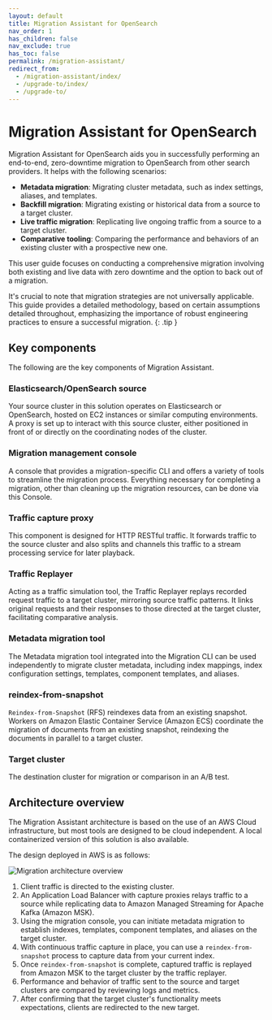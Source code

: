 ```yaml
---
layout: default
title: Migration Assistant for OpenSearch
nav_order: 1
has_children: false
nav_exclude: true
has_toc: false
permalink: /migration-assistant/
redirect_from:
  - /migration-assistant/index/
  - /upgrade-to/index/
  - /upgrade-to/
---
```


# Migration Assistant for OpenSearch

Migration Assistant for OpenSearch aids you in successfully performing an end-to-end, zero-downtime migration to OpenSearch from other search providers. It helps with the following scenarios:

- **Metadata migration**: Migrating cluster metadata, such as index settings, aliases, and templates.
- **Backfill migration**: Migrating existing or historical data from a source to a target cluster.
- **Live traffic migration**: Replicating live ongoing traffic from a source to a target cluster.
- **Comparative tooling**: Comparing the performance and behaviors of an existing cluster with a prospective new one.

This user guide focuses on conducting a comprehensive migration involving both existing and live data with zero downtime and the option to back out of a migration.

It's crucial to note that migration strategies are not universally applicable. This guide provides a detailed methodology, based on certain assumptions detailed throughout, emphasizing the importance of robust engineering practices to ensure a successful migration.
{: .tip }

## Key components 

The following are the key components of Migration Assistant.

### Elasticsearch/OpenSearch source

Your source cluster in this solution operates on Elasticsearch or OpenSearch, hosted on EC2 instances or similar computing environments. A proxy is set up to interact with this source cluster, either positioned in front of or directly on the coordinating nodes of the cluster.

### Migration management console

A console that provides a migration-specific CLI and offers a variety of tools to streamline the migration process.  Everything necessary for completing a migration, other than cleaning up the migration resources, can be done via this Console.

### Traffic capture proxy

This component is designed for HTTP RESTful traffic. It forwards traffic to the source cluster and also splits and channels this traffic to a stream processing service for later playback.

### Traffic Replayer

Acting as a traffic simulation tool, the Traffic Replayer replays recorded request traffic to a target cluster, mirroring source traffic patterns. It links original requests and their responses to those directed at the target cluster, facilitating comparative analysis.

### Metadata migration tool

The Metadata migration tool integrated into the Migration CLI can be used independently to migrate cluster metadata, including index mappings, index configuration settings, templates, component templates, and aliases.

### reindex-from-snapshot

`Reindex-from-Snapshot` (RFS) reindexes data from an existing snapshot. Workers on Amazon Elastic Container Service (Amazon ECS) coordinate the migration of documents from an existing snapshot, reindexing the documents in parallel to a target cluster.

### Target cluster

The destination cluster for migration or comparison in an A/B test.

## Architecture overview

The Migration Assistant architecture is based on the use of an AWS Cloud infrastructure, but most tools are designed to be cloud independent. A local containerized version of this solution is also available.

The design deployed in AWS is as follows: 

![Migration architecture overview]({{site.url}}{{site.baseurl}}/images/migrations/migration-architecture-overview.svg)

1. Client traffic is directed to the existing cluster.
2. An Application Load Balancer with capture proxies relays traffic to a source while replicating data to Amazon Managed Streaming for Apache Kafka (Amazon MSK).
3. Using the migration console, you can initiate metadata migration to establish indexes, templates, component templates, and aliases on the target cluster.
4. With continuous traffic capture in place, you can use a `reindex-from-snapshot` process to capture data from your current index.
4. Once `reindex-from-snapshot` is complete, captured traffic is replayed from Amazon MSK to the target cluster by the traffic replayer.
5. Performance and behavior of traffic sent to the source and target clusters are compared by reviewing logs and metrics.
6. After confirming that the target cluster's functionality meets expectations, clients are redirected to the new target.

